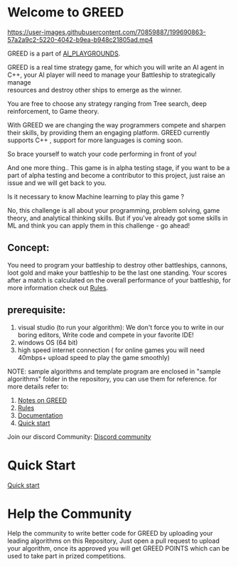 


# Welcome to GREED

https://user-images.githubusercontent.com/70859887/199690863-57a2a9c2-5220-4042-b9ea-b948c21805ad.mp4

 GREED is a part of [AI_PLAYGROUNDS](https://aiplaygrounds.in).
 
 GREED is a real time strategy game, for which you will write an AI agent in C++, your AI player will need to manage your Battleship to strategically manage       
 resources and destroy other ships to emerge as the winner.

You are free to choose any strategy ranging from Tree search, deep reinforcement, to Game theory.

With GREED we are changing the way programmers compete and sharpen their skills, by providing them an engaging platform. GREED currently supports C++ , support for more languages is coming soon.

So brace yourself to watch your code performing in front of you!

And one more thing..
This game is in alpha testing stage, if you want to be a part of alpha testing and become a contributor to this project, just raise an issue and we will get back to you.

Is it necessary to know Machine learning to play this game ?

No, this challenge is all about your programming, problem solving, game theory, and analytical thinking skills. But if you've already got some skills in ML and think you can apply them in this challenge - go ahead!




## Concept:
  You need to program your battleship to destroy other battleships, cannons, loot gold and make your battleship to be the last one standing.
  Your scores after a match is calculated on the overall performance of your battleship, for more information check out [Rules](Rules.md).

## prerequisite:
  1. visual studio (to run your algorithm): We don't force you to write in our boring editors, Write code and compete in your favorite IDE! 
  2. windows OS (64 bit)
  3. high speed internet connection ( for online games you will need 40mbps+ upload speed to play the game smoothly)
     

NOTE: sample algorithms and template program are enclosed in "sample algorithms" folder in the repository, you can use them for reference.
for more details refer to:
1. [Notes on GREED](Notes.md)
2. [Rules](Rules.md)
3. [Documentation](Documentation.md)
4. [Quick start](quick_start.md)

Join our discord Community: [Discord community](https://discord.gg/2CBeaMAAay)

# Quick Start
  [Quick start](quick_start.md)
  
# Help the Community
  Help the community to write better code for GREED by uploading your leading algorithms on this Repository, Just open a pull request to upload your algorithm, once its approved you will get GREED POINTS
  which can be used to take part in prized competitions.




